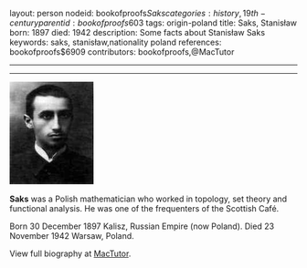 layout: person
nodeid: bookofproofs$Saks
categories: history,19th-century
parentid: bookofproofs$603
tags: origin-poland
title: Saks, Stanisław
born: 1897
died: 1942
description: Some facts about Stanisław Saks
keywords: saks, stanisław,nationality poland
references: bookofproofs$6909
contributors: bookofproofs,@MacTutor

---


---

![Saks.jpg](https://github.com/bookofproofs/bookofproofs.github.io/blob/main/_sources/_assets/images/portraits/Saks.jpg?raw=true)

**Saks** was a Polish mathematician who worked in topology, set theory and functional analysis. He was one of the frequenters of the Scottish Café.

Born 30 December 1897 Kalisz, Russian Empire (now Poland). Died 23 November 1942 Warsaw, Poland.


View full biography at [MacTutor](https://mathshistory.st-andrews.ac.uk/Biographies/Saks/).